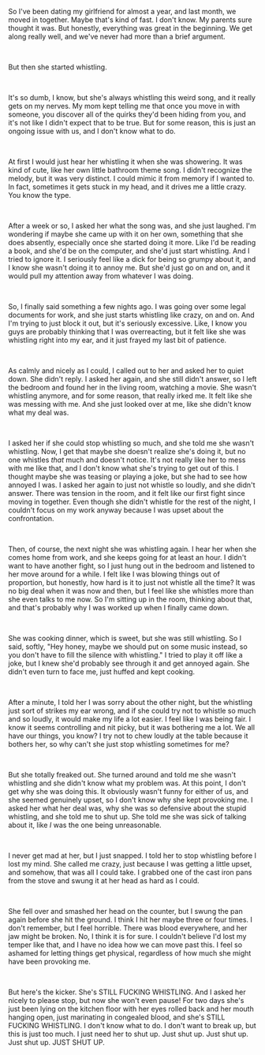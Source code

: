 So I've been dating my girlfriend for almost a year, and last month, we moved in together. Maybe that's kind of fast. I don't know. My parents sure thought it was. But honestly, everything was great in the beginning. We get along really well, and we've never had more than a brief argument. 

&#x200B;

But then she started whistling.

&#x200B;

It's so dumb, I know, but she's always whistling this weird song, and it really gets on my nerves. My mom kept telling me that once you move in with someone, you discover all of the quirks they'd been hiding from you, and it's not like I didn't expect that to be true. But for some reason, this is just an ongoing issue with us, and I don't know what to do.

&#x200B;

At first I would just hear her whistling it when she was showering. It was kind of cute, like her own little bathroom theme song. I didn't recognize the melody, but it was very distinct. I could mimic it from memory if I wanted to. In fact, sometimes it gets stuck in my head, and it drives me a little crazy. You know the type.

&#x200B;

After a week or so, I asked her what the song was, and she just laughed. I'm wondering if maybe she came up with it on her own, something that she does absently, especially once she started doing it more. Like I'd be reading a book, and she'd be on the computer, and she'd just start whistling. And I tried to ignore it. I seriously feel like a dick for being so grumpy about it, and I know she wasn't doing it to annoy me. But she'd just go on and on, and it would pull my attention away from whatever I was doing.

&#x200B;

So, I finally said something a few nights ago. I was going over some legal documents for work, and she just starts whistling like crazy, on and on. And I'm trying to just block it out, but it's seriously excessive. Like, I know you guys are probably thinking that I was overreacting, but it felt like she was whistling right into my ear, and it just frayed my last bit of patience.

&#x200B;

As calmly and nicely as I could, I called out to her and asked her to quiet down. She didn't reply. I asked her again, and she still didn't answer, so I left the bedroom and found her in the living room, watching a movie. She wasn't whistling anymore, and for some reason, that really irked me. It felt like she was messing with me. And she just looked over at me, like she didn't know what my deal was.

&#x200B;

I asked her if she could stop whistling so much, and she told me she wasn't whistling. Now, I get that maybe she doesn't realize she's doing it, but no one whistles *that* much and doesn't notice. It's not really like her to mess with me like that, and I don't know what she's trying to get out of this. I thought maybe she was teasing or playing a joke, but she had to see how annoyed I was. I asked her again to just not whistle so loudly, and she didn't answer. There was tension in the room, and it felt like our first fight since moving in together. Even though she didn't whistle for the rest of the night, I couldn't focus on my work anyway because I was upset about the confrontation.

&#x200B;

Then, of course, the next night she was whistling again. I hear her when she comes home from work, and she keeps going for at least an hour. I didn't want to have another fight, so I just hung out in the bedroom and listened to her move around for a while. I felt like I was blowing things out of proportion, but honestly, how hard is it to just not whistle all the time? It was no big deal when it was now and then, but I feel like she whistles more than she even talks to me now. So I'm sitting up in the room, thinking about that, and that's probably why I was worked up when I finally came down.

&#x200B;

She was cooking dinner, which is sweet, but she was still whistling. So I said, softly, "Hey honey, maybe we should put on some music instead, so you don't have to fill the silence with whistling." I tried to play it off like a joke, but I knew she'd probably see through it and get annoyed again. She didn't even turn to face me, just huffed and kept cooking.

&#x200B;

After a minute, I told her I was sorry about the other night, but the whistling just sort of strikes my ear wrong, and if she could try not to whistle so much and so loudly, it would make my life a lot easier. I feel like I was being fair. I know it seems controlling and nit picky, but it was bothering me a lot. We all have our things, you know? I try not to chew loudly at the table because it bothers her, so why can't she just stop whistling sometimes for me?

&#x200B;

But she totally freaked out. She turned around and told me she wasn't whistling and she didn't know what my problem was. At this point, I don't get why she was doing this. It obviously wasn't funny for either of us, and she seemed genuinely upset, so I don't know why she kept provoking me. I asked her what her deal was, why she was so defensive about the stupid whistling, and she told me to shut up. She told me she was sick of talking about it, like *I* was the one being unreasonable.

&#x200B;

I never get mad at her, but I just snapped. I told her to stop whistling before I lost my mind. She called me crazy, just because I was getting a little upset, and somehow, that was all I could take. I grabbed one of the cast iron pans from the stove and swung it at her head as hard as I could.

&#x200B;

She fell over and smashed her head on the counter, but I swung the pan again before she hit the ground. I think I hit her maybe three or four times. I don't remember, but I feel horrible. There was blood everywhere, and her jaw might be broken. No, I think it is for sure. I couldn't believe I'd lost my temper like that, and I have no idea how we can move past this. I feel so ashamed for letting things get physical, regardless of how much she might have been provoking me.

&#x200B;

But here's the kicker. She's STILL FUCKING WHISTLING. And I asked her nicely to please stop, but now she won't even pause! For two days she's just been lying on the kitchen floor with her eyes rolled back and her mouth hanging open, just marinating in congealed blood, and she's STILL FUCKING WHISTLING. I don't know what to do. I don't want to break up, but this is just too much. I just need her to shut up. Just shut up. Just shut up. Just shut up. JUST SHUT UP.